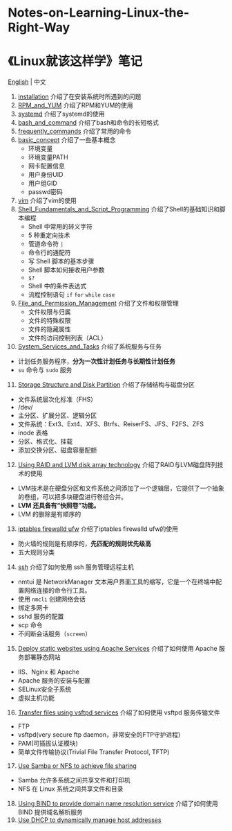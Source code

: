 # Notes-on-Learning-Linux-the-Right-Way
# 《Linux就该这样学》笔记

[English](README.md) | 中文

1. [installation](1.installation.md) 介绍了在安装系统时所遇到的问题
2. [RPM_and_YUM](2.RPM_and_YUM.md) 介绍了RPM和YUM的使用
3. [systemd](3.systemd.md) 介绍了systemd的使用
4. [bash_and_command](4.bash_and_command.md) 介绍了bash和命令的长短格式
5. [frequently_commands](5.frequently_command.md) 介绍了常用的命令
6. [basic_concept](6.basic_concept.md) 介绍了一些基本概念
   - 环境变量
   - 环境变量PATH
   - 网卡配置信息
   - 用户身份UID
   - 用户组GID
   - passwd密码
7. [vim](7.vim.md) 介绍了vim的使用
8. [Shell_Fundamentals_and_Script_Programming](8.Shell_Fundamentals_and_Script_Programming.md) 介绍了Shell的基础知识和脚本编程
   - Shell 中常用的转义字符
   - 5 种重定向技术
   - 管道命令符 `|`
   - 命令行的通配符
   - 写 Shell 脚本的基本步骤
   - Shell 脚本如何接收用户参数
   - `$?`
   - Shell 中的条件表达式
   - 流程控制语句 `if` `for` `while` `case`
9. [File_and_Permission_Management](9.File_and_Permission_Management.md) 介绍了文件和权限管理
   - 文件权限与归属
   - 文件的特殊权限
   - 文件的隐藏属性
   - 文件的访问控制列表（ACL）
10. [System_Services_and_Tasks](10.System_Services_and_Tasks.md) 介绍了系统服务与任务
   - 计划任务服务程序，**分为一次性计划任务与长期性计划任务**
   - `su` 命令与 `sudo` 服务
11. [Storage Structure and Disk Partition](11.Storage-structure-and-disk-partition.md) 介绍了存储结构与磁盘分区
   - 文件系统层次化标准（FHS）
   - /dev/
   - 主分区、扩展分区、逻辑分区
   - 文件系统：Ext3、Ext4、XFS、Btrfs、ReiserFS、JFS、F2FS、ZFS
   - inode 表格
   - 分区、格式化、挂载
   - 添加交换分区、磁盘容量配额
12. [Using RAID and LVM disk array technology](12.Using_RAID_and_LVM_disk_array_technology.md) 介绍了RAID与LVM磁盘阵列技术的使用
   - LVM技术是在硬盘分区和文件系统之间添加了一个逻辑层，它提供了一个抽象的卷组，可以把多块硬盘进行卷组合并。
   - **LVM 还具备有“快照卷”功能。**
   - LVM 的删除是有顺序的
13. [iptables firewalld ufw](13.iptables_firewalld_and_ufw.md) 介绍了iptables firewalld ufw的使用
   - 防火墙的规则是有顺序的，**先匹配的规则优先级高**
   - 五大规则分类
14. [ssh](14.ssh.md) 介绍了如何使用 ssh 服务管理远程主机
   - nmtui 是 NetworkManager 文本用户界面工具的缩写，它是一个在终端中配置网络连接的命令行工具。
   - 使用 `nmcli` 创建网络会话
   - 绑定多网卡
   - sshd 服务的配置
   - scp 命令
   - 不间断会话服务（`screen`）
15. [Deploy static websites using Apache Services](15.Deploy_static_websites_using_Apache_services.md) 介绍了如何使用 Apache 服务部署静态网站
   - IIS、Nginx 和 Apache
   - Apache 服务的安装与配置
   - SELinux安全子系统
   - 虚拟主机功能
16. [Transfer files using vsftpd services](16.Transfer_files_using_vsftpd_services.md) 介绍了如何使用 vsftpd 服务传输文件
   - FTP
   - vsftpd(very secure ftp daemon，非常安全的FTP守护进程)
   - PAM(可插拔认证模块)
   - 简单文件传输协议(Trivial File Transfer Protocol, TFTP)
17. [Use Samba or NFS to achieve file sharing](17.Use_Samba_or_NFS_to_achieve_file_sharing.md)
   - Samba 允许多系统之间共享文件和打印机
   - NFS 在 Linux 系统之间共享文件和目录
18. [Using BIND to provide domain name resolution service](18.Using_BIND_to_provide_domain_name_resolution_service.md) 介绍了如何使用 BIND 提供域名解析服务
19. [Use DHCP to dynamically manage host addresses](19.Use_DHCP_to_dynamically_manage_host_addresses.md)
